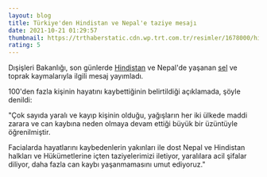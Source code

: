```yaml
--- 
layout: blog
title: Türkiye'den Hindistan ve Nepal'e taziye mesajı
date: 2021-10-21 01:29:57
thumbnail: https://trthaberstatic.cdn.wp.trt.com.tr/resimler/1678000/hindistan-sel-ap-1678503.jpg
rating: 5
---
```

<p>
	Dışişleri Bakanlığı, son günlerde <a href="https://www.trthaber.com/etiket/hindistan/" target="_blank">Hindistan</a> ve Nepal'de yaşanan <a href="https://www.trthaber.com/etiket/sel/" target="_blank">sel</a> ve toprak kaymalarıyla ilgili mesaj yayımladı. </p>
<p>
	100'den fazla kişinin hayatını kaybettiğinin belirtildiği açıklamada, şöyle denildi:</p>
<p>
	"Çok sayıda yaralı ve kayıp kişinin olduğu, yağışların her iki ülkede maddi zarara ve can kaybına neden olmaya devam ettiği büyük bir üzüntüyle öğrenilmiştir.</p>
<p>
	Facialarda hayatlarını kaybedenlerin yakınları ile dost Nepal ve Hindistan halkları ve Hükümetlerine içten taziyelerimizi iletiyor, yaralılara acil şifalar diliyor, daha fazla can kaybı yaşanmamasını umut ediyoruz."</p>